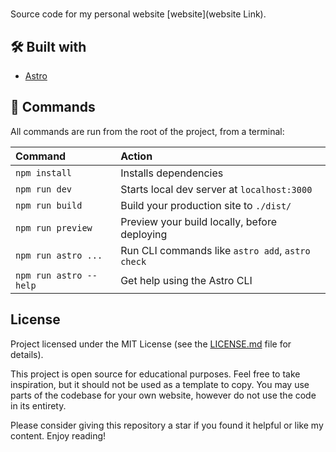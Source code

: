 # <website name>
Source code for my personal website [website](website Link).

## 🛠️ Built with
- [Astro](https://astro.build/)

## 🧞 Commands

All commands are run from the root of the project, from a terminal:

| Command                | Action                                           |
| :--------------------- | :----------------------------------------------- |
| `npm install`          | Installs dependencies                            |
| `npm run dev`          | Starts local dev server at `localhost:3000`      |
| `npm run build`        | Build your production site to `./dist/`          |
| `npm run preview`      | Preview your build locally, before deploying     |
| `npm run astro ...`    | Run CLI commands like `astro add`, `astro check` |
| `npm run astro --help` | Get help using the Astro CLI                     |

## License
<!-- TODO update the link to license -->
Project licensed under the MIT License (see the [LICENSE.md](https://github.com/<repolink>/blob/main/LICENSE.md) file for details).

This project is open source for educational purposes. Feel free to take inspiration, but it should not be used as a template to copy. You may use parts of the codebase for your own website, however do not use the code in its entirety.

Please consider giving this repository a star if you found it helpful or like my content. Enjoy reading!